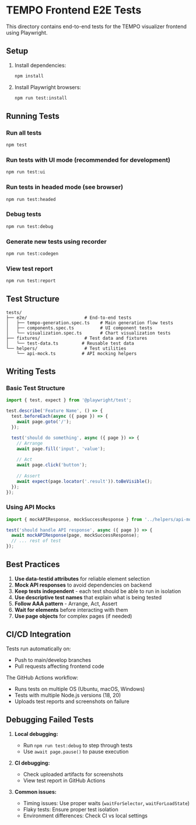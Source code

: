 # TEMPO Frontend E2E Tests

This directory contains end-to-end tests for the TEMPO visualizer frontend using Playwright.

## Setup

1. Install dependencies:
   ```bash
   npm install
   ```

2. Install Playwright browsers:
   ```bash
   npm run test:install
   ```

## Running Tests

### Run all tests
```bash
npm test
```

### Run tests with UI mode (recommended for development)
```bash
npm run test:ui
```

### Run tests in headed mode (see browser)
```bash
npm run test:headed
```

### Debug tests
```bash
npm run test:debug
```

### Generate new tests using recorder
```bash
npm run test:codegen
```

### View test report
```bash
npm run test:report
```

## Test Structure

```
tests/
├── e2e/                      # End-to-end tests
│   ├── tempo-generation.spec.ts    # Main generation flow tests
│   ├── components.spec.ts          # UI component tests
│   └── visualization.spec.ts       # Chart visualization tests
├── fixtures/                 # Test data and fixtures
│   └── test-data.ts         # Reusable test data
└── helpers/                  # Test utilities
    └── api-mock.ts          # API mocking helpers
```

## Writing Tests

### Basic Test Structure
```typescript
import { test, expect } from '@playwright/test';

test.describe('Feature Name', () => {
  test.beforeEach(async ({ page }) => {
    await page.goto('/');
  });

  test('should do something', async ({ page }) => {
    // Arrange
    await page.fill('input', 'value');
    
    // Act
    await page.click('button');
    
    // Assert
    await expect(page.locator('.result')).toBeVisible();
  });
});
```

### Using API Mocks
```typescript
import { mockAPIResponse, mockSuccessResponse } from '../helpers/api-mock';

test('should handle API response', async ({ page }) => {
  await mockAPIResponse(page, mockSuccessResponse);
  // ... rest of test
});
```

## Best Practices

1. **Use data-testid attributes** for reliable element selection
2. **Mock API responses** to avoid dependencies on backend
3. **Keep tests independent** - each test should be able to run in isolation
4. **Use descriptive test names** that explain what is being tested
5. **Follow AAA pattern** - Arrange, Act, Assert
6. **Wait for elements** before interacting with them
7. **Use page objects** for complex pages (if needed)

## CI/CD Integration

Tests run automatically on:
- Push to main/develop branches
- Pull requests affecting frontend code

The GitHub Actions workflow:
- Runs tests on multiple OS (Ubuntu, macOS, Windows)
- Tests with multiple Node.js versions (18, 20)
- Uploads test reports and screenshots on failure

## Debugging Failed Tests

1. **Local debugging:**
   - Run `npm run test:debug` to step through tests
   - Use `await page.pause()` to pause execution

2. **CI debugging:**
   - Check uploaded artifacts for screenshots
   - View test report in GitHub Actions

3. **Common issues:**
   - Timing issues: Use proper waits (`waitForSelector`, `waitForLoadState`)
   - Flaky tests: Ensure proper test isolation
   - Environment differences: Check CI vs local settings